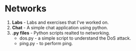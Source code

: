 # Networks

1. **Labs** - Labs and exercises that I've worked on.  
2. **Chat** - A simple chat application using python.  
3. **.py files** - Python scripts realted to networking. 
    * dos.py - a simple script to understand the DoS attack.
    * ping.py - to perform ping.
